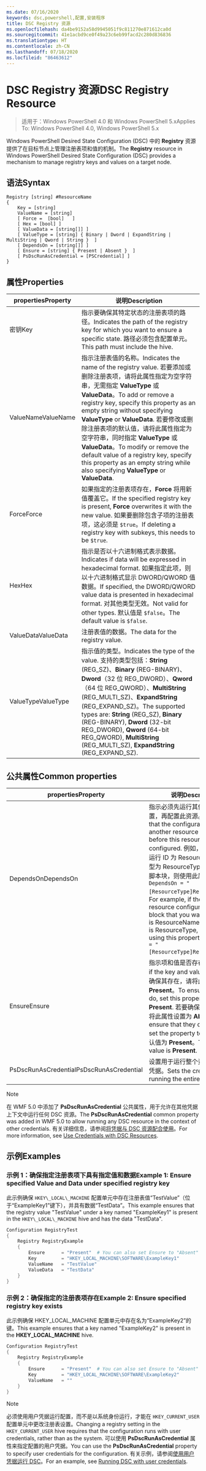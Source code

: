 ```yaml
---
ms.date: 07/16/2020
keywords: dsc,powershell,配置,安装程序
title: DSC Registry 资源
ms.openlocfilehash: da4be9152a58d9945051f9c811270e871612ca0d
ms.sourcegitcommit: 41e1acbd9ce0f49a23c6eb99facd2c280d836836
ms.translationtype: HT
ms.contentlocale: zh-CN
ms.lasthandoff: 07/18/2020
ms.locfileid: "86463612"
---
```

# <a name="dsc-registry-resource"></a><span data-ttu-id="e2d9e-103">DSC Registry 资源</span><span class="sxs-lookup"><span data-stu-id="e2d9e-103">DSC Registry Resource</span></span>

> <span data-ttu-id="e2d9e-104">适用于：Windows PowerShell 4.0 和 Windows PowerShell 5.x</span><span class="sxs-lookup"><span data-stu-id="e2d9e-104">Applies To: Windows PowerShell 4.0, Windows PowerShell 5.x</span></span>

<span data-ttu-id="e2d9e-105">Windows PowerShell Desired State Configuration (DSC) 中的 **Registry** 资源提供了在目标节点上管理注册表项和值的机制。</span><span class="sxs-lookup"><span data-stu-id="e2d9e-105">The **Registry** resource in Windows PowerShell Desired State Configuration (DSC) provides a mechanism to manage registry keys and values on a target node.</span></span>

## <a name="syntax"></a><span data-ttu-id="e2d9e-106">语法</span><span class="sxs-lookup"><span data-stu-id="e2d9e-106">Syntax</span></span>

```Syntax
Registry [string] #ResourceName
{
    Key = [string]
    ValueName = [string]
    [ Force =  [bool]   ]
    [ Hex = [bool] ]
    [ ValueData = [string[]] ]
    [ ValueType = [string] { Binary | Dword | ExpandString | MultiString | Qword | String }  ]
    [ DependsOn = [string[]] ]
    [ Ensure = [string] { Present | Absent }  ]
    [ PsDscRunAsCredential = [PSCredential] ]
}
```

## <a name="properties"></a><span data-ttu-id="e2d9e-107">属性</span><span class="sxs-lookup"><span data-stu-id="e2d9e-107">Properties</span></span>

|<span data-ttu-id="e2d9e-108">properties</span><span class="sxs-lookup"><span data-stu-id="e2d9e-108">Property</span></span> |<span data-ttu-id="e2d9e-109">说明</span><span class="sxs-lookup"><span data-stu-id="e2d9e-109">Description</span></span> |
|---|---|
|<span data-ttu-id="e2d9e-110">密钥</span><span class="sxs-lookup"><span data-stu-id="e2d9e-110">Key</span></span> |<span data-ttu-id="e2d9e-111">指示要确保其特定状态的注册表项的路径。</span><span class="sxs-lookup"><span data-stu-id="e2d9e-111">Indicates the path of the registry key for which you want to ensure a specific state.</span></span> <span data-ttu-id="e2d9e-112">路径必须包含配置单元。</span><span class="sxs-lookup"><span data-stu-id="e2d9e-112">This path must include the hive.</span></span> |
|<span data-ttu-id="e2d9e-113">ValueName</span><span class="sxs-lookup"><span data-stu-id="e2d9e-113">ValueName</span></span> |<span data-ttu-id="e2d9e-114">指示注册表值的名称。</span><span class="sxs-lookup"><span data-stu-id="e2d9e-114">Indicates the name of the registry value.</span></span> <span data-ttu-id="e2d9e-115">若要添加或删除注册表项，请将此属性指定为空字符串，无需指定 **ValueType** 或 **ValueData**。</span><span class="sxs-lookup"><span data-stu-id="e2d9e-115">To add or remove a registry key, specify this property as an empty string without specifying **ValueType** or **ValueData**.</span></span> <span data-ttu-id="e2d9e-116">若要修改或删除注册表项的默认值，请将此属性指定为空字符串，同时指定 **ValueType** 或 **ValueData**。</span><span class="sxs-lookup"><span data-stu-id="e2d9e-116">To modify or remove the default value of a registry key, specify this property as an empty string while also specifying **ValueType** or **ValueData**.</span></span> |
|<span data-ttu-id="e2d9e-117">Force</span><span class="sxs-lookup"><span data-stu-id="e2d9e-117">Force</span></span> |<span data-ttu-id="e2d9e-118">如果指定的注册表项存在，**Force** 将用新值覆盖它。</span><span class="sxs-lookup"><span data-stu-id="e2d9e-118">If the specified registry key is present, **Force** overwrites it with the new value.</span></span> <span data-ttu-id="e2d9e-119">如果要删除包含子项的注册表项，这必须是 `$true`。</span><span class="sxs-lookup"><span data-stu-id="e2d9e-119">If deleting a registry key with subkeys, this needs to be `$true`.</span></span> |
|<span data-ttu-id="e2d9e-120">Hex</span><span class="sxs-lookup"><span data-stu-id="e2d9e-120">Hex</span></span> |<span data-ttu-id="e2d9e-121">指示是否以十六进制格式表示数据。</span><span class="sxs-lookup"><span data-stu-id="e2d9e-121">Indicates if data will be expressed in hexadecimal format.</span></span> <span data-ttu-id="e2d9e-122">如果指定此项，则以十六进制格式显示 DWORD/QWORD 值数据。</span><span class="sxs-lookup"><span data-stu-id="e2d9e-122">If specified, the DWORD/QWORD value data is presented in hexadecimal format.</span></span> <span data-ttu-id="e2d9e-123">对其他类型无效。</span><span class="sxs-lookup"><span data-stu-id="e2d9e-123">Not valid for other types.</span></span> <span data-ttu-id="e2d9e-124">默认值是 `$false`。</span><span class="sxs-lookup"><span data-stu-id="e2d9e-124">The default value is `$false`.</span></span> |
|<span data-ttu-id="e2d9e-125">ValueData</span><span class="sxs-lookup"><span data-stu-id="e2d9e-125">ValueData</span></span> |<span data-ttu-id="e2d9e-126">注册表值的数据。</span><span class="sxs-lookup"><span data-stu-id="e2d9e-126">The data for the registry value.</span></span> |
|<span data-ttu-id="e2d9e-127">ValueType</span><span class="sxs-lookup"><span data-stu-id="e2d9e-127">ValueType</span></span> |<span data-ttu-id="e2d9e-128">指示值的类型。</span><span class="sxs-lookup"><span data-stu-id="e2d9e-128">Indicates the type of the value.</span></span> <span data-ttu-id="e2d9e-129">支持的类型包括：**String** (REG_SZ)、**Binary** (REG-BINARY)、**Dword**（32 位 REG_DWORD）、**Qword**（64 位 REG_QWORD）、**MultiString** (REG_MULTI_SZ)、**ExpandString** (REG_EXPAND_SZ)。</span><span class="sxs-lookup"><span data-stu-id="e2d9e-129">The supported types are: **String** (REG_SZ), **Binary** (REG-BINARY), **Dword** (32-bit REG_DWORD), **Qword** (64-bit REG_QWORD), **MultiString** (REG_MULTI_SZ), **ExpandString** (REG_EXPAND_SZ).</span></span> |

## <a name="common-properties"></a><span data-ttu-id="e2d9e-130">公共属性</span><span class="sxs-lookup"><span data-stu-id="e2d9e-130">Common properties</span></span>

|<span data-ttu-id="e2d9e-131">properties</span><span class="sxs-lookup"><span data-stu-id="e2d9e-131">Property</span></span> |<span data-ttu-id="e2d9e-132">说明</span><span class="sxs-lookup"><span data-stu-id="e2d9e-132">Description</span></span> |
|---|---|
|<span data-ttu-id="e2d9e-133">DependsOn</span><span class="sxs-lookup"><span data-stu-id="e2d9e-133">DependsOn</span></span> |<span data-ttu-id="e2d9e-134">指示必须先运行其他资源的配置，再配置此资源。</span><span class="sxs-lookup"><span data-stu-id="e2d9e-134">Indicates that the configuration of another resource must run before this resource is configured.</span></span> <span data-ttu-id="e2d9e-135">例如，如果想要首先运行 ID 为 ResourceName、类型为 ResourceType 的资源配置脚本块，则使用此属性的语法为 `DependsOn = "[ResourceType]ResourceName"`。</span><span class="sxs-lookup"><span data-stu-id="e2d9e-135">For example, if the ID of the resource configuration script block that you want to run first is ResourceName and its type is ResourceType, the syntax for using this property is `DependsOn = "[ResourceType]ResourceName"`.</span></span> |
|<span data-ttu-id="e2d9e-136">Ensure</span><span class="sxs-lookup"><span data-stu-id="e2d9e-136">Ensure</span></span> |<span data-ttu-id="e2d9e-137">指示项和值是否存在。</span><span class="sxs-lookup"><span data-stu-id="e2d9e-137">Indicates if the key and value exist.</span></span> <span data-ttu-id="e2d9e-138">若要确保其存在，请将此属性设置为 **Present**。</span><span class="sxs-lookup"><span data-stu-id="e2d9e-138">To ensure that they do, set this property to **Present**.</span></span> <span data-ttu-id="e2d9e-139">若要确保其不存在，请将此属性设置为 **Absent**。</span><span class="sxs-lookup"><span data-stu-id="e2d9e-139">To ensure that they do not exist, set the property to **Absent**.</span></span> <span data-ttu-id="e2d9e-140">默认值为 **Present**。</span><span class="sxs-lookup"><span data-stu-id="e2d9e-140">The default value is **Present**.</span></span> |
|<span data-ttu-id="e2d9e-141">PsDscRunAsCredential</span><span class="sxs-lookup"><span data-stu-id="e2d9e-141">PsDscRunAsCredential</span></span> |<span data-ttu-id="e2d9e-142">设置用于运行整个资源的身份的凭据。</span><span class="sxs-lookup"><span data-stu-id="e2d9e-142">Sets the credential for running the entire resource as.</span></span> |

> [!NOTE]
> <span data-ttu-id="e2d9e-143">在 WMF 5.0 中添加了 **PsDscRunAsCredential** 公共属性，用于允许在其他凭据上下文中运行任何 DSC 资源。</span><span class="sxs-lookup"><span data-stu-id="e2d9e-143">The **PsDscRunAsCredential** common property was added in WMF 5.0 to allow running any DSC resource in the context of other credentials.</span></span> <span data-ttu-id="e2d9e-144">有关详细信息，请参阅[将凭据与 DSC 资源配合使用](../../../configurations/runasuser.md)。</span><span class="sxs-lookup"><span data-stu-id="e2d9e-144">For more information, see [Use Credentials with DSC Resources](../../../configurations/runasuser.md).</span></span>

## <a name="examples"></a><span data-ttu-id="e2d9e-145">示例</span><span class="sxs-lookup"><span data-stu-id="e2d9e-145">Examples</span></span>

### <a name="example-1-ensure-specified-value-and-data-under-specified-registry-key"></a><span data-ttu-id="e2d9e-146">示例 1：确保指定注册表项下具有指定值和数据</span><span class="sxs-lookup"><span data-stu-id="e2d9e-146">Example 1: Ensure specified Value and Data under specified registry key</span></span>

<span data-ttu-id="e2d9e-147">此示例确保 `HKEY\_LOCAL\_MACHINE` 配置单元中存在注册表值“TestValue”（位于“ExampleKey1”键下），并具有数据“TestData”。</span><span class="sxs-lookup"><span data-stu-id="e2d9e-147">This example ensures that the registry value "TestValue" under a key named "ExampleKey1" is present in the `HKEY\_LOCAL\_MACHINE` hive and has the data "TestData".</span></span>

```powershell
Configuration RegistryTest
{
    Registry RegistryExample
    {
        Ensure      = "Present"  # You can also set Ensure to "Absent"
        Key         = "HKEY_LOCAL_MACHINE\SOFTWARE\ExampleKey1"
        ValueName   = "TestValue"
        ValueData   = "TestData"
    }
}
```

### <a name="example-2-ensure-specified-registry-key-exists"></a><span data-ttu-id="e2d9e-148">示例 2：确保指定的注册表项存在</span><span class="sxs-lookup"><span data-stu-id="e2d9e-148">Example 2: Ensure specified registry key exists</span></span>

<span data-ttu-id="e2d9e-149">此示例确保 HKEY\_LOCAL\_MACHINE 配置单元中存在名为“ExampleKey2”的键。</span><span class="sxs-lookup"><span data-stu-id="e2d9e-149">This example ensures that a key named "ExampleKey2" is present in the **HKEY\_LOCAL\_MACHINE** hive.</span></span>

```powershell
Configuration RegistryTest
{
    Registry RegistryExample
    {
        Ensure      = "Present"  # You can also set Ensure to "Absent"
        Key         = "HKEY_LOCAL_MACHINE\SOFTWARE\ExampleKey2"
        ValueName   = ""
    }
}
```

> [!NOTE]
> <span data-ttu-id="e2d9e-150">必须使用用户凭据运行配置，而不是以系统身份运行，才能在 `HKEY_CURRENT_USER` 配置单元中更改注册表设置。</span><span class="sxs-lookup"><span data-stu-id="e2d9e-150">Changing a registry setting in the `HKEY_CURRENT_USER` hive requires that the configuration runs with user credentials, rather than as the system.</span></span> <span data-ttu-id="e2d9e-151">可以使用 **PsDscRunAsCredential** 属性来指定配置的用户凭据。</span><span class="sxs-lookup"><span data-stu-id="e2d9e-151">You can use the **PsDscRunAsCredential** property to specify user credentials for the configuration.</span></span> <span data-ttu-id="e2d9e-152">有关示例，请参阅[使用用户凭据运行 DSC](../../../configurations/runAsUser.md)。</span><span class="sxs-lookup"><span data-stu-id="e2d9e-152">For an example, see [Running DSC with user credentials](../../../configurations/runAsUser.md).</span></span>
